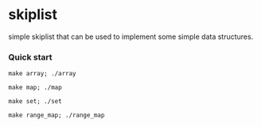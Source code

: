 # skiplist

simple skiplist that can be used to implement some simple data structures.

### Quick start

```
make array; ./array

make map; ./map

make set; ./set

make range_map; ./range_map
```

